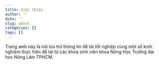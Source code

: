```yaml
---
title: Giới thiệu
author: ''
date: ''
slug: about
categories: []
tags: []
---
```


Trang web này là nơi lưu trữ thông tin đề tài tốt nghiệp cùng một số kinh nghiệm thực hiện đề tài từ các khóa sinh viên khoa Nông Học Trường đại học Nông Lâm TPHCM.
